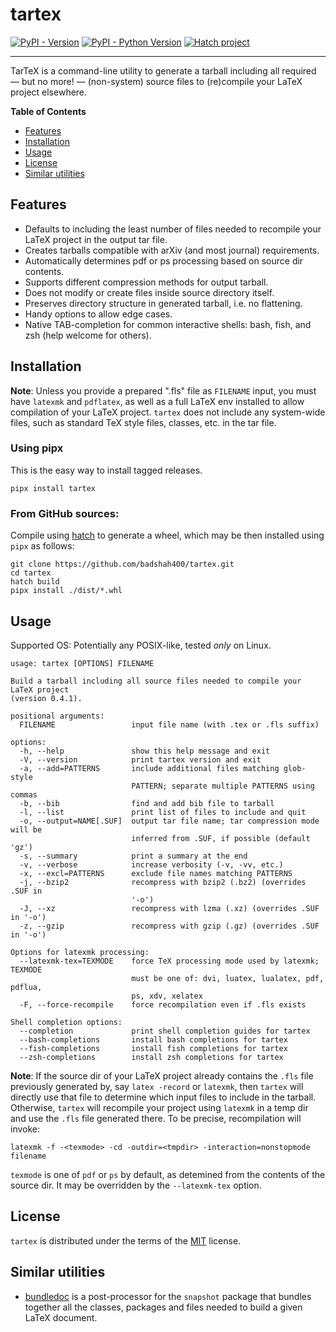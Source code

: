 # tartex

[![PyPI - Version](https://img.shields.io/pypi/v/tartex.svg)](https://pypi.org/project/tartex)
[![PyPI - Python Version](https://img.shields.io/pypi/pyversions/tartex.svg)](https://pypi.org/project/tartex)
[![Hatch project](https://img.shields.io/badge/%F0%9F%A5%9A-Hatch-4051b5.svg)](https://github.com/pypa/hatch)

-----

TarTeX is a command-line utility to generate a tarball including all required
— but no more! — (non-system) source files to (re)compile your LaTeX project
elsewhere.

**Table of Contents**

- [Features](#features)
- [Installation](#installation)
- [Usage](#usage)
- [License](#license)
- [Similar utilities](#similar-utilities)

## Features

* Defaults to including the least number of files needed to recompile your LaTeX project in the output tar file.
* Creates tarballs compatible with arXiv (and most journal) requirements.
* Automatically determines pdf or ps processing based on source dir contents.
* Supports different compression methods for output tarball.
* Does not modify or create files inside source directory itself.
* Preserves directory structure in generated tarball, i.e. no flattening.
* Handy options to allow edge cases.
* Native TAB-completion for common interactive shells: bash, fish, and zsh (help welcome for others).

## Installation

__Note__: Unless you provide a prepared ".fls" file as `FILENAME` input, you
must have `latexmk` and `pdflatex`, as well as a full LaTeX env installed to
allow compilation of your LaTeX project. `tartex` does not include any
system-wide files, such as standard TeX style files, classes, etc. in the tar
file.

### Using pipx

This is the easy way to install tagged releases.

```console
pipx install tartex
```

### From GitHub sources:

Compile using [hatch](https://hatch.pypa.io/latest/) to generate a wheel,
which may be then installed using `pipx` as follows:

```console
git clone https://github.com/badshah400/tartex.git
cd tartex
hatch build
pipx install ./dist/*.whl
```

## Usage

Supported OS: Potentially any POSIX-like, tested _only_ on Linux.

```console
usage: tartex [OPTIONS] FILENAME

Build a tarball including all source files needed to compile your LaTeX project
(version 0.4.1).

positional arguments:
  FILENAME                 input file name (with .tex or .fls suffix)

options:
  -h, --help               show this help message and exit
  -V, --version            print tartex version and exit
  -a, --add=PATTERNS       include additional files matching glob-style
                           PATTERN; separate multiple PATTERNS using commas
  -b, --bib                find and add bib file to tarball
  -l, --list               print list of files to include and quit
  -o, --output=NAME[.SUF]  output tar file name; tar compression mode will be
                           inferred from .SUF, if possible (default 'gz')
  -s, --summary            print a summary at the end
  -v, --verbose            increase verbosity (-v, -vv, etc.)
  -x, --excl=PATTERNS      exclude file names matching PATTERNS
  -j, --bzip2              recompress with bzip2 (.bz2) (overrides .SUF in
                           '-o')
  -J, --xz                 recompress with lzma (.xz) (overrides .SUF in '-o')
  -z, --gzip               recompress with gzip (.gz) (overrides .SUF in '-o')

Options for latexmk processing:
  --latexmk-tex=TEXMODE    force TeX processing mode used by latexmk; TEXMODE
                           must be one of: dvi, luatex, lualatex, pdf, pdflua,
                           ps, xdv, xelatex
  -F, --force-recompile    force recompilation even if .fls exists

Shell completion options:
  --completion             print shell completion guides for tartex
  --bash-completions       install bash completions for tartex
  --fish-completions       install fish completions for tartex
  --zsh-completions        install zsh completions for tartex
```

__Note__: If the source dir of your LaTeX project already contains the `.fls`
file previously generated by, say `latex -record` or `latexmk`, then `tartex`
will directly use that file to determine which input files to include in the
tarball. Otherwise, `tartex` will recompile your project using `latexmk` in a
temp dir and use the `.fls` file generated there. To be precise, recompilation
will invoke:

```console
latexmk -f -<texmode> -cd -outdir=<tmpdir> -interaction=nonstopmode filename
```

`texmode` is one of `pdf` or `ps` by default, as detemined from the contents of
the source dir. It may be overridden by the `--latexmk-tex` option.


## License

`tartex` is distributed under the terms of the [MIT](https://spdx.org/licenses/MIT.html) license.

## Similar utilities

* [bundledoc](https://ctan.org/tex-archive/support/bundledoc) is a post-processor for the `snapshot` package that bundles together all the classes, packages and files needed to build a given LaTeX document.
